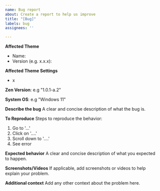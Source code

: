 ```yaml
---
name: Bug report
about: Create a report to help us improve
title: "[Bug]"
labels: bug
assignees: ''

---
```


**Affected Theme**
 - Name: 
 - Version (e.g. x.x.x): 

**Affected Theme Settings**
- x

**Zen Version**: e.g "1.0.1-a.2"

**System OS**: e.g "Windows 11"

**Describe the bug**
A clear and concise description of what the bug is.

**To Reproduce**
Steps to reproduce the behavior:
1. Go to '...'
2. Click on '....'
3. Scroll down to '....'
4. See error

**Expected behavior**
A clear and concise description of what you expected to happen.

**Screenshots/Videos**
If applicable, add screenshots or videos to help explain your problem.

**Additional context**
Add any other context about the problem here.

